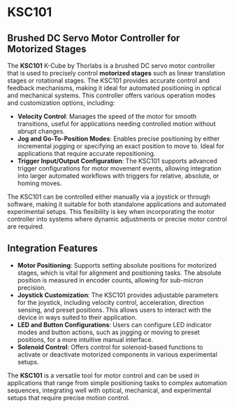 # KSC101

## Brushed DC Servo Motor Controller for Motorized Stages

The **KSC101** K-Cube by Thorlabs is a brushed DC servo motor controller that is used to precisely control **motorized stages** such as linear translation stages or rotational stages. The KSC101 provides accurate control and feedback mechanisms, making it ideal for automated positioning in optical and mechanical systems. This controller offers various operation modes and customization options, including:

- **Velocity Control**: Manages the speed of the motor for smooth transitions, useful for applications needing controlled motion without abrupt changes.
- **Jog and Go-To-Position Modes**: Enables precise positioning by either incremental jogging or specifying an exact position to move to. Ideal for applications that require accurate repositioning.
- **Trigger Input/Output Configuration**: The KSC101 supports advanced trigger configurations for motor movement events, allowing integration into larger automated workflows with triggers for relative, absolute, or homing moves.

The KSC101 can be controlled either manually via a joystick or through software, making it suitable for both standalone applications and automated experimental setups. This flexibility is key when incorporating the motor controller into systems where dynamic adjustments or precise motor control are required.

## Integration Features
- **Motor Positioning**: Supports setting absolute positions for motorized stages, which is vital for alignment and positioning tasks. The absolute position is measured in encoder counts, allowing for sub-micron precision.
- **Joystick Customization**: The KSC101 provides adjustable parameters for the joystick, including velocity control, acceleration, direction sensing, and preset positions. This allows users to interact with the device in ways suited to their application.
- **LED and Button Configurations**: Users can configure LED indicator modes and button actions, such as jogging or moving to preset positions, for a more intuitive manual interface.
- **Solenoid Control**: Offers control for solenoid-based functions to activate or deactivate motorized components in various experimental setups.

The **KSC101** is a versatile tool for motor control and can be used in applications that range from simple positioning tasks to complex automation sequences, integrating well with optical, mechanical, and experimental setups that require precise motion control.
